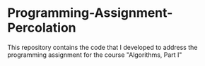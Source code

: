 # Programming-Assignment-Percolation
This repository contains the code that I developed to address the programming assignment for the course "Algorithms, Part I"
